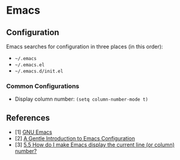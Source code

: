 # Emacs

## Configuration

Emacs searches for configuration in three places (in this order):

- `~/.emacs`
- `~/.emacs.el`
- `~/.emacs.d/init.el`

### Common Configurations

- Display column number: `(setq column-number-mode t)`

## References

- [1] [GNU Emacs](https://www.gnu.org/software/emacs/)
- [2] [A Gentle Introduction to Emacs Configuration](https://blog.aaronbieber.com/2015/07/05/a-gentle-introduction-to-emacs-configuration.html)
- [3] [5.5 How do I make Emacs display the current line (or column) number?](https://www.gnu.org/software/emacs/manual/html_node/efaq/Displaying-the-current-line-or-column.html)
